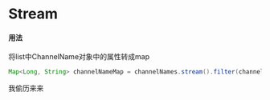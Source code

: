 # Stream



#### 用法

将list中ChannelName对象中的属性转成map

```java
Map<Long, String> channelNameMap = channelNames.stream().filter(channel -> Objects.nonNull(channel) && Objects.nonNull(channel.getChannelNumId()) && Objects.nonNull(channel.getChannelName())).collect(Collectors.toMap(ChannelName::getChannelNumId, ChannelName::getChannelName, (key1, key2) -> key2));
```

我偷历来来